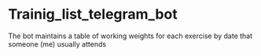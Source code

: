 # Trainig_list_telegram_bot
The bot maintains a table of working weights for each exercise by date that someone (me) usually attends
